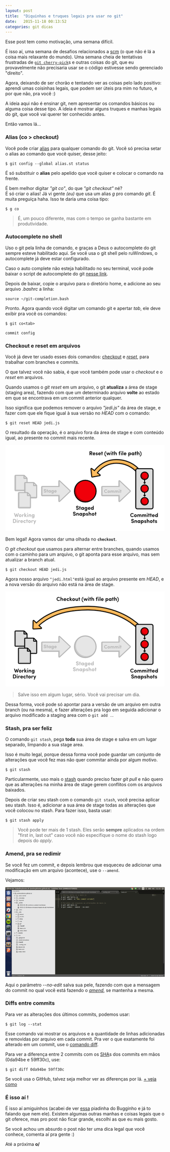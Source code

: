 ```yaml
---
layout: post
title:  "Diquinhas e truques legais pra usar no git"
date:   2015-11-18 00:13:52
categories: git dicas
---
```

Esse post tem como motivação, uma semana difícil. 

É isso aí, uma semana de desafios relacionados a [scm][scmlink] (o que não é lá a coisa mais relaxante do mundo). Uma semana cheia de tentativas frustradas de [`git cherry-pick`][cherrypick]s e outras coisas do git, que eu provavelmente não precisaria usar se o código estivesse sendo gerenciado "direito". 

Agora, deixando de ser chorão e tentando ver as coisas pelo lado positivo: aprendi umas coisinhas legais, que podem ser úteis pra mim no futuro, e por que não, pra você :)

A ideia aqui não é ensinar git, nem apresentar os comandos básicos ou alguma coisa desse tipo. A ideia é mostrar alguns truques e manhas legais do git, que você vai querer ter conhecido antes. 

Então vamos lá...


### Alias (co > checkout)
Você pode criar [alias][alias] para qualquer comando do git. 
Você só precisa setar o alias ao comando que você quiser, desse jeito: 

```
$ git config --global alias.st status 
```

É só substituir o **alias** pelo apelido que você quiser e colocar o comando na frente. 

É bem melhor digitar *"git co"*, do que *"git checkout"* né?  
É só criar o alias! Já vi gente *(eu)* que usa um alias *g* pro comando *git*. É muita preguiça haha. Isso te daria uma coisa tipo: 

```
$ g co
```

> É, um pouco diferente, mas com o tempo se ganha bastante em produtividade. 


### Autocomplete no shell

Uso o git pela linha de comando, e graças a Deus o autocomplete do git sempre esteve habilitado aqui. Se você usa o git shell pelo ruWindows, o autocomplete já deve estar configurado.

Caso o auto complete não esteja habilitado no seu terminal, você pode baixar o script de autocomplete do git [nesse link](https://github.com/git/git/blob/master/contrib/completion/git-completion.bash).

Depois de baixar, copie o arquivo para o diretório home, e  adicione ao seu arquivo *.bashrc* a linha:

```
source ~/git-completion.bash
```

Pronto. Agora quando você digitar um comando git e apertar *tab*, ele deve exibir pra você os comandos:

```
$ git co<tab>
```

```
commit config
```

### Checkout e reset em arquivos

Você já deve ter usado esses dois comandos:  [checkout][checkout] e *[reset][reset]*, para trabalhar com branches e commits. 

O que talvez você não sabia, é que você também pode usar o *checkout* e o *reset*  em arquivos.

Quando usamos o *git reset* em um arquivo, o git **atualiza** a área de stage (staging area), fazendo com que um determinado arquivo **volte** ao estado em que se encontrava em um commit anterior qualquer.

Isso significa que podemos remover o arquivo *"jedi.js"* da área de stage, e fazer com que ele fique igual à sua versão no *HEAD* com o comando:

```
$ git reset HEAD jedi.js
```

O resultado da operação, é o arquivo fora da área de stage e com conteúdo igual, ao presente no commit mais recente. 

![Reset File](https://raw.githubusercontent.com/andreybleme/andreybleme.github.io/master/assets/img/resetfile.png "git reset file")

Bem legal!
Agora vamos dar uma olhada no **`checkout`**.

O *git checkout* que usamos para alternar entre branches, quando usamos com o caminho para um arquivo, o git aponta para esse arquivo, mas sem atualizar a branch atual.

```
$ git checkout HEAD jedi.js
```

Agora nosso arquivo `"jedi.html"`está igual ao arquivo presente em *HEAD*, e a nova versão do arquivo não está na área de stage.

![Checkout File](https://raw.githubusercontent.com/andreybleme/andreybleme.github.io/master/assets/img/checkoutfile.png "git checkout file")


> Salve isso em algum lugar, sério. Você vai precisar um dia.     


Dessa forma, você pode só apontar para a versão de um arquivo em outra branch (ou na mesma), e fazer alterações pra logo em seguida adicionar o arquivo modificado a staging area com o `git add .`. 

### Stash, pra ser feliz

O comando `git stash`, pega **toda** sua área de stage e salva em um lugar separado, limpando a sua stage area. 

Isso é muito legal, porque dessa forma você pode guardar um conjunto de alterações que você fez mas não quer commitar ainda por algum motivo. 

```
$ git stash
```

Particularmente, uso mais o [stash][stash] quando preciso fazer *git pull* e não quero que as alterações na minha área de stage gerem conflitos com os arquivos baixados.  

Depois de criar seu stash com o comando `git stash`, você precisa aplicar seu stash. Isso é, adicionar a sua área de stage todas as alterações que você colocou no stash. Para fazer isso, basta usar:

```
$ git stash apply
```

> Você pode ter mais de 1 stash. Eles serão **sempre** aplicados na ordem "first in, last out" caso você não especifique o nome do stash logo depois do *apply*.


### Amend, pra se redimir

Se você fez um commit, e depois lembrou que esqueceu de adicionar uma modificação em um arquivo (acontece), use o `--amend`.

Vejamos:

![Commit amend](https://raw.githubusercontent.com/andreybleme/andreybleme.github.io/master/assets/img/amend.png "git commit amend")

Aqui o parâmetro *--no-edit* salva sua pele, fazendo com que a mensagem do commit no qual você está fazendo o [*amend*][amend], se mantenha a mesma.

### Diffs entre commits

Para ver as alterações dos últimos commits, podemos usar:
```
$ git log --stat
```
Esse comando vai mostrar os arquivos e a quantidade de linhas adicionadas e removidas por arquivo em cada commit.
Pra ver o que exatamente foi alterado em um commit, use o [comando diff][diff]. 

Para ver a diferença entre 2 commits com os [SHA][sha]s dos commits em mãos (0da94be e  59ff30c), use:

```
$ git diff 0da94be 59ff30c
```

Se você usa o GitHub, talvez seja melhor ver as diferenças por lá. 
[+ veja como][githubdiff]

### É isso aí !

É isso aí amiguinhos (acabei de ver [essa](https://www.facebook.com/BugginhoDeveloper/photos/a.458898330946574.1073741828.458890497614024/504473343055739/?type=3&theater) piadinha do Bugginho e já to falando que nem ele). Existem algumas outras manhas e coisas legais que o git oferece, mas pro post não ficar grande, escolhi as que eu mais gosto.

Se você achou um absurdo o post não ter uma dica legal que você conhece, comenta aí pra gente :) 

Até a próxima **o/**



[scmlink]:      		https://en.wikipedia.org/wiki/Version_control
[cherrypick]: 	 http://imasters.com.br/artigo/24442/desenvolvimento/dica-git-da-semana-cherry-picking/
[alias]: https://git-scm.com/book/tr/v2/Git-Basics-Git-Aliases
[checkout]: https://www.atlassian.com/git/tutorials/undoing-changes/git-checkout
[reset]: https://www.atlassian.com/git/tutorials/undoing-changes/git-checkout
[stash]: https://git-scm.com/book/pt-br/v1/Ferramentas-do-Git-Fazendo-Stash
[amend]: https://git-scm.com/book/pt-br/v1/Git-Essencial-Desfazendo-Coisas
[diff]: https://git-scm.com/docs/git-diff
[sha]: https://git-scm.com/book/en/v2/Git-Internals-Git-Objects
[githubdiff]: https://help.github.com/articles/comparing-commits-across-time/